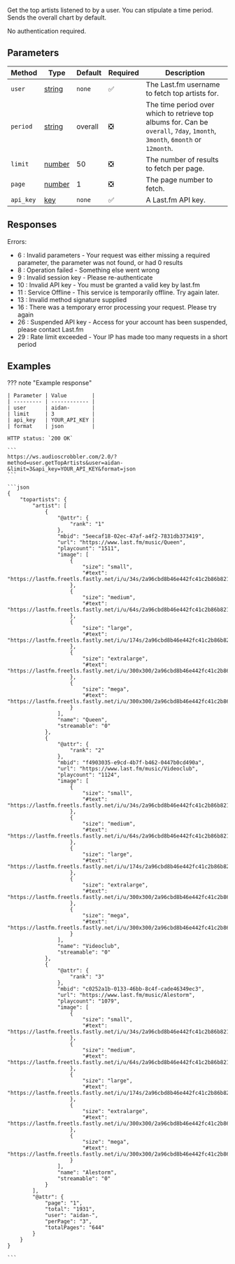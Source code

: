 Get the top artists listened to by a user. You can stipulate a time period. Sends the overall chart by default.

No authentication required.

## Parameters
| Method | Type | Default | Required | Description 
| ------ | ---- | ------- | -------- | -----------
| `user` | [string][string] | `none` | :white_check_mark: | The Last.fm username to fetch top artists for.
| `period` | [string][string] | overall | :negative_squared_cross_mark: | The time period over which to retrieve top albums for. Can be `overall`, `7day`, `1month`, `3month`, `6month` or `12month`.
| `limit` | [number][number] | 50 | :negative_squared_cross_mark: | The number of results to fetch per page.
| `page` | [number][number] | 1 | :negative_squared_cross_mark: | The page number to fetch.
| `api_key` |[key][key] | `none` | :white_check_mark: | A Last.fm API key.


## Responses
Errors:

- 6 : Invalid parameters - Your request was either missing a required parameter, the parameter was not found, or had 0 results
- 8 : Operation failed - Something else went wrong  
- 9 : Invalid session key - Please re-authenticate  
- 10 : Invalid API key - You must be granted a valid key by last.fm  
- 11 : Service Offline - This service is temporarily offline. Try again later.  
- 13 : Invalid method signature supplied  
- 16 : There was a temporary error processing your request. Please try again  
- 26 : Suspended API key - Access for your account has been suspended, please contact Last.fm  
- 29 : Rate limit exceeded - Your IP has made too many requests in a short period  


## Examples
??? note "Example response"

    | Parameter | Value        |
    | --------- | ------------ |
    | user      | aidan-       |
    | limit     | 3            |
    | api_key   | YOUR_API_KEY |
    | format    | json         |

    HTTP status: `200 OK`

    ```
    https://ws.audioscrobbler.com/2.0/?method=user.getTopArtists&user=aidan-&limit=3&api_key=YOUR_API_KEY&format=json
    ```

    ```json
    {
        "topartists": {
            "artist": [
                {
                    "@attr": {
                        "rank": "1"
                    },
                    "mbid": "5eecaf18-02ec-47af-a4f2-7831db373419",
                    "url": "https://www.last.fm/music/Queen",
                    "playcount": "1511",
                    "image": [
                        {
                            "size": "small",
                            "#text": "https://lastfm.freetls.fastly.net/i/u/34s/2a96cbd8b46e442fc41c2b86b821562f.png"
                        },
                        {
                            "size": "medium",
                            "#text": "https://lastfm.freetls.fastly.net/i/u/64s/2a96cbd8b46e442fc41c2b86b821562f.png"
                        },
                        {
                            "size": "large",
                            "#text": "https://lastfm.freetls.fastly.net/i/u/174s/2a96cbd8b46e442fc41c2b86b821562f.png"
                        },
                        {
                            "size": "extralarge",
                            "#text": "https://lastfm.freetls.fastly.net/i/u/300x300/2a96cbd8b46e442fc41c2b86b821562f.png"
                        },
                        {
                            "size": "mega",
                            "#text": "https://lastfm.freetls.fastly.net/i/u/300x300/2a96cbd8b46e442fc41c2b86b821562f.png"
                        }
                    ],
                    "name": "Queen",
                    "streamable": "0"
                },
                {
                    "@attr": {
                        "rank": "2"
                    },
                    "mbid": "f4903035-e9cd-4b7f-b462-0447b0cd490a",
                    "url": "https://www.last.fm/music/Videoclub",
                    "playcount": "1124",
                    "image": [
                        {
                            "size": "small",
                            "#text": "https://lastfm.freetls.fastly.net/i/u/34s/2a96cbd8b46e442fc41c2b86b821562f.png"
                        },
                        {
                            "size": "medium",
                            "#text": "https://lastfm.freetls.fastly.net/i/u/64s/2a96cbd8b46e442fc41c2b86b821562f.png"
                        },
                        {
                            "size": "large",
                            "#text": "https://lastfm.freetls.fastly.net/i/u/174s/2a96cbd8b46e442fc41c2b86b821562f.png"
                        },
                        {
                            "size": "extralarge",
                            "#text": "https://lastfm.freetls.fastly.net/i/u/300x300/2a96cbd8b46e442fc41c2b86b821562f.png"
                        },
                        {
                            "size": "mega",
                            "#text": "https://lastfm.freetls.fastly.net/i/u/300x300/2a96cbd8b46e442fc41c2b86b821562f.png"
                        }
                    ],
                    "name": "Videoclub",
                    "streamable": "0"
                },
                {
                    "@attr": {
                        "rank": "3"
                    },
                    "mbid": "c0252a1b-0133-46bb-8c4f-cade46349ec3",
                    "url": "https://www.last.fm/music/Alestorm",
                    "playcount": "1079",
                    "image": [
                        {
                            "size": "small",
                            "#text": "https://lastfm.freetls.fastly.net/i/u/34s/2a96cbd8b46e442fc41c2b86b821562f.png"
                        },
                        {
                            "size": "medium",
                            "#text": "https://lastfm.freetls.fastly.net/i/u/64s/2a96cbd8b46e442fc41c2b86b821562f.png"
                        },
                        {
                            "size": "large",
                            "#text": "https://lastfm.freetls.fastly.net/i/u/174s/2a96cbd8b46e442fc41c2b86b821562f.png"
                        },
                        {
                            "size": "extralarge",
                            "#text": "https://lastfm.freetls.fastly.net/i/u/300x300/2a96cbd8b46e442fc41c2b86b821562f.png"
                        },
                        {
                            "size": "mega",
                            "#text": "https://lastfm.freetls.fastly.net/i/u/300x300/2a96cbd8b46e442fc41c2b86b821562f.png"
                        }
                    ],
                    "name": "Alestorm",
                    "streamable": "0"
                }
            ],
            "@attr": {
                "page": "1",
                "total": "1931",
                "user": "aidan-",
                "perPage": "3",
                "totalPages": "644"
            }
        }
    }
    
    ```

[string]: https://developer.mozilla.org/en-US/docs/Web/JavaScript/Reference/Global_Objects/String
[number]: https://developer.mozilla.org/en-US/docs/Web/JavaScript/Reference/Global_Objects/Number
[key]: https://www.last.fm/api/account/create